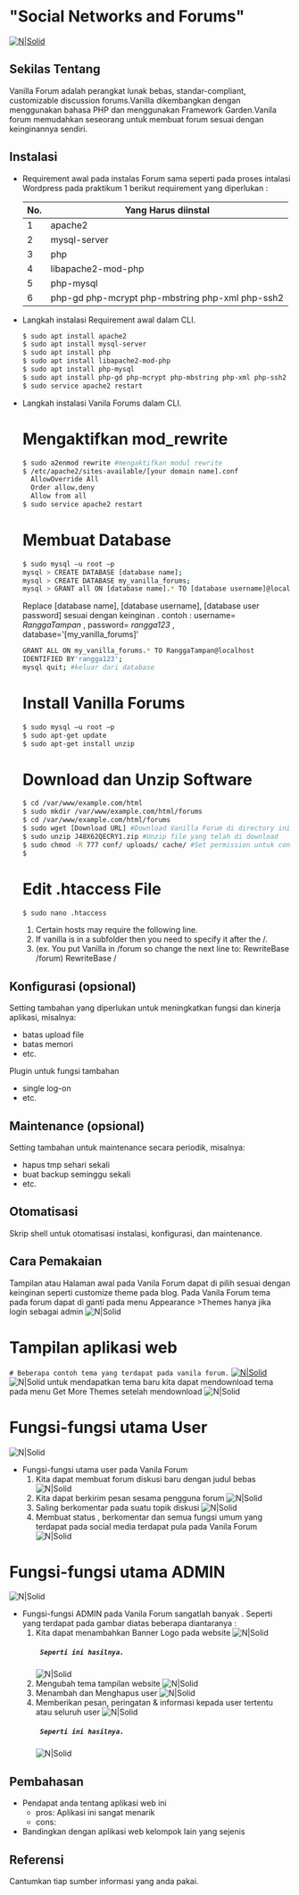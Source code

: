 
# "Social Networks and Forums"
[![N|Solid](http://cdn4.wpguidance.com/wp-content/uploads/vanilla-forums.png)](https://nodesource.com/products/nsolid)
## Sekilas Tentang
Vanilla Forum adalah perangkat lunak bebas, standar-compliant, customizable discussion forums.Vanilla dikembangkan dengan menggunakan bahasa PHP dan menggunakan Framework Garden.Vanila forum memudahkan seseorang untuk membuat forum sesuai dengan keinginannya sendiri.
## Instalasi
- Requirement awal pada instalas Forum sama seperti pada proses intalasi Wordpress pada praktikum 1 berikut requirement yang diperlukan :

    | No. | Yang Harus diinstal |
    | ------ | ------ |
    | 1 | apache2|
    | 2 | mysql-server |
    | 3 | php |
    | 4 | libapache2-mod-php |
    | 5 | php-mysql |
    | 6 | php-gd php-mcrypt php-mbstring php-xml php-ssh2 |
    
- Langkah instalasi Requirement awal dalam CLI.
    ```sh
    $ sudo apt install apache2
    $ sudo apt install mysql-server
    $ sudo apt install php
    $ sudo apt install libapache2-mod-php
    $ sudo apt install php-mysql
    $ sudo apt install php-gd php-mcrypt php-mbstring php-xml php-ssh2
    $ sudo service apache2 restart
    ```
- Langkah instalasi Vanila Forums dalam CLI.
     # Mengaktifkan mod_rewrite
    ```sh
    $ sudo a2enmod rewrite #mengaktifkan modul rewrite
    $ /etc/apache2/sites-available/[your domain name].conf 
      AllowOverride All
      Order allow,deny
      Allow from all
    $ sudo service apache2 restart
    ```
    # Membuat Database
    ```sh
    $ sudo mysql –u root –p
    mysql > CREATE DATABASE [database name];
    mysql > CREATE DATABASE my_vanilla_forums;
    mysql > GRANT all ON [database name].* TO [database username]@localhost             IDENTIFIED BY '[database user password]';
    ```
    Replace [database name], [database username], [database user password] sesuai dengan keinginan . contoh : username= *RanggaTampan* , password= *rangga123* , database='[my_vanilla_forums]'
    ```sh 
    GRANT ALL ON my_vanilla_forums.* TO RanggaTampan@localhost 
    IDENTIFIED BY'rangga123';
    mysql quit; #keluar dari database
    ```
    # Install Vanilla Forums
    ```sh
    $ sudo mysql –u root –p
    $ sudo apt-get update
    $ sudo apt-get install unzip
    ```
    # Download dan Unzip Software
    ```sh
    $ cd /var/www/example.com/html
    $ sudo mkdir /var/www/example.com/html/forums
    $ cd /var/www/example.com/html/forums
    $ sudo wget [Download URL] #Download Vanilla Forum di directory ini
    $ sudo unzip J48X62QECRY1.zip #Unzip file yang telah di download
    $ sudo chmod -R 777 conf/ uploads/ cache/ #Set permission untuk conf,upload,cache
    $
    ```
    # Edit .htaccess File
    ```sh
    $ sudo nano .htaccess
     ```
    1. Certain hosts may require the following line.
    2. If vanilla is in a subfolder then you need to specify it after the /.
    3. (ex. You put Vanilla in /forum so change the next line to: RewriteBase /forum)  RewriteBase /
   
## Konfigurasi (opsional)

Setting tambahan yang diperlukan untuk meningkatkan fungsi dan kinerja aplikasi, misalnya:
- batas upload file
- batas memori
- etc.

Plugin untuk fungsi tambahan
- single log-on
- etc.


##  Maintenance (opsional)

Setting tambahan untuk maintenance secara periodik, misalnya:
- hapus tmp sehari sekali
- buat backup seminggu sekali
- etc.


## Otomatisasi

Skrip shell untuk otomatisasi instalasi, konfigurasi, dan maintenance.


## Cara Pemakaian
Tampilan atau Halaman awal pada Vanila Forum dapat di pilih sesuai dengan keinginan seperti customize theme pada blog. Pada Vanila Forum tema pada forum dapat di ganti pada menu Appearance >Themes hanya jika login sebagai admin
![N|Solid](https://doc-0k-84-docs.googleusercontent.com/docs/securesc/fks9df3gf9ghbbmrf2hpqqkq44tiqo6e/if33u7smf86o7ea4bebc2adr6lbe1ip0/1490443200000/04966487297338461250/04966487297338461250/0B9t3M8wMsdHXVlZiNlNyLXB2c0E?e=downloadd)

# Tampilan aplikasi web
```# Beberapa contoh tema yang terdapat pada vanila forum.``` 
[![N|Solid](https://doc-0s-84-docs.googleusercontent.com/docs/securesc/fks9df3gf9ghbbmrf2hpqqkq44tiqo6e/79ov0p3gpord76ol863t57v9c0m59avu/1490443200000/04966487297338461250/04966487297338461250/0B9t3M8wMsdHXaV9TSVNKSG90NWc?e=download&nonce=q3iup9qft92ik&user=04966487297338461250&hash=vmh12ell18d76b94a0lngb5o914clnc7)](https://nodesource.com/products/nsolid)
![N|Solid](https://doc-04-84-docs.googleusercontent.com/docs/securesc/fks9df3gf9ghbbmrf2hpqqkq44tiqo6e/3ahn59lodbb0cfh7sgla3uctfobuafqt/1490443200000/04966487297338461250/04966487297338461250/0B9t3M8wMsdHXaDRqWGp4eERLc3M?e=download)
untuk mendapatkan tema baru kita dapat mendownload tema pada menu Get More Themes
setelah mendownload
![N|Solid](https://doc-00-84-docs.googleusercontent.com/docs/securesc/fks9df3gf9ghbbmrf2hpqqkq44tiqo6e/dplaogiltihulk2uvpjgu34og4qdltt7/1490450400000/04966487297338461250/04966487297338461250/0B9t3M8wMsdHXTzNMNTN3ai1IV3c?e=download)

# Fungsi-fungsi utama User
![N|Solid](https://doc-14-84-docs.googleusercontent.com/docs/securesc/fks9df3gf9ghbbmrf2hpqqkq44tiqo6e/ktfiak8outhtr9pt9q4itakrnelo27b2/1490450400000/04966487297338461250/04966487297338461250/0B9t3M8wMsdHXc2lBMkdMcFRiSDQ?e=download)
- Fungsi-fungsi utama user pada Vanila Forum 
    1. Kita dapat membuat forum diskusi baru dengan judul bebas
![N|Solid](https://doc-0k-84-docs.googleusercontent.com/docs/securesc/fks9df3gf9ghbbmrf2hpqqkq44tiqo6e/f1tgma2qcf5ra7qvcuqbt1m8tjv7cdea/1490450400000/04966487297338461250/04966487297338461250/0B9t3M8wMsdHXR2FpTVMta0llbkk?e=download)
    2. Kita dapat berkirim pesan sesama pengguna forum 
    ![N|Solid](https://doc-0s-84-docs.googleusercontent.com/docs/securesc/fks9df3gf9ghbbmrf2hpqqkq44tiqo6e/7qg4ld313u04v856gaabec0tb8ml72cj/1490450400000/04966487297338461250/04966487297338461250/0B9t3M8wMsdHXTk5fZDdaRmxPMUU?e=download)
    3. Saling berkomentar pada suatu topik diskusi
    ![N|Solid](https://doc-08-84-docs.googleusercontent.com/docs/securesc/fks9df3gf9ghbbmrf2hpqqkq44tiqo6e/atgit4pn510rsllk3kl15sffp2lmhvsl/1490450400000/04966487297338461250/04966487297338461250/0B9t3M8wMsdHXTzByT2ZhYWZ1ZmM?e=download)
    4. Membuat status , berkomentar dan semua fungsi umum yang terdapat pada social media terdapat pula pada Vanila Forum
    ![N|Solid](https://doc-0k-84-docs.googleusercontent.com/docs/securesc/fks9df3gf9ghbbmrf2hpqqkq44tiqo6e/1f9euunu5rjvqf5r3r5bckis7903968a/1490450400000/04966487297338461250/04966487297338461250/0B9t3M8wMsdHXeTVMazhySVhFVWc?e=download)
 # Fungsi-fungsi utama ADMIN
![N|Solid](https://doc-00-84-docs.googleusercontent.com/docs/securesc/fks9df3gf9ghbbmrf2hpqqkq44tiqo6e/vrdsvgt0em0tfqinm0invldv0a0h2p0p/1490450400000/04966487297338461250/04966487297338461250/0B9t3M8wMsdHXVm5DVEg4dTdLcW8?e=download)
- Fungsi-fungsi ADMIN pada Vanila Forum sangatlah banyak . Seperti yang terdapat pada gambar diatas
beberapa diantaranya :
    1. Kita dapat menambahkan Banner Logo pada website
        ![N|Solid](https://doc-0s-84-docs.googleusercontent.com/docs/securesc/fks9df3gf9ghbbmrf2hpqqkq44tiqo6e/abahe840kh10o1gu6rb1pau3er3u0gr2/1490450400000/04966487297338461250/04966487297338461250/0B9t3M8wMsdHXNGpfN3ZySHhkZ0k?e=download)  
         ##### ``` Seperti ini hasilnya.```    
        ![N|Solid](https://doc-04-84-docs.googleusercontent.com/docs/securesc/fks9df3gf9ghbbmrf2hpqqkq44tiqo6e/ojtovoejhv2cha4s72elun077rs8ov99/1490450400000/04966487297338461250/04966487297338461250/0B9t3M8wMsdHXRlA3cHdsU1RXaTg?e=download)  
    2. Mengubah tema tampilan website
 ![N|Solid](https://doc-0s-84-docs.googleusercontent.com/docs/securesc/fks9df3gf9ghbbmrf2hpqqkq44tiqo6e/qsu408q496dd0hm6r29j22musnnkvm83/1490450400000/04966487297338461250/04966487297338461250/0B9t3M8wMsdHXLWFEZmJCWU02TUE?e=download)   
    3. Menambah dan Menghapus user
    ![N|Solid](https://doc-0k-84-docs.googleusercontent.com/docs/securesc/fks9df3gf9ghbbmrf2hpqqkq44tiqo6e/jgkhb531ckmdku14dp4mkfot359h9jil/1490450400000/04966487297338461250/04966487297338461250/0B9t3M8wMsdHXRzlZMHJ0UHZ0UWM?e=download) 
    4. Memberikan pesan, peringatan & informasi kepada user tertentu atau seluruh user
    ![N|Solid](https://doc-14-84-docs.googleusercontent.com/docs/securesc/fks9df3gf9ghbbmrf2hpqqkq44tiqo6e/tcj17ptp4dg8h0cn9tpa2iq7p8p8r9h7/1490450400000/04966487297338461250/04966487297338461250/0B9t3M8wMsdHXM3hFMEIteVFYVGc?e=download)
        ##### ``` Seperti ini hasilnya.``` 
        ![N|Solid](https://doc-0k-84-docs.googleusercontent.com/docs/securesc/fks9df3gf9ghbbmrf2hpqqkq44tiqo6e/m0hhnrml90ef2951ace4bdj3oufneoa2/1490450400000/04966487297338461250/04966487297338461250/0B9t3M8wMsdHXekFpNThDeDFoVzA?e=download)


## Pembahasan

- Pendapat anda tentang aplikasi web ini
	- pros: Aplikasi ini sangat menarik 
	- cons:
- Bandingkan dengan aplikasi web kelompok lain yang sejenis


## Referensi

Cantumkan tiap sumber informasi yang anda pakai.